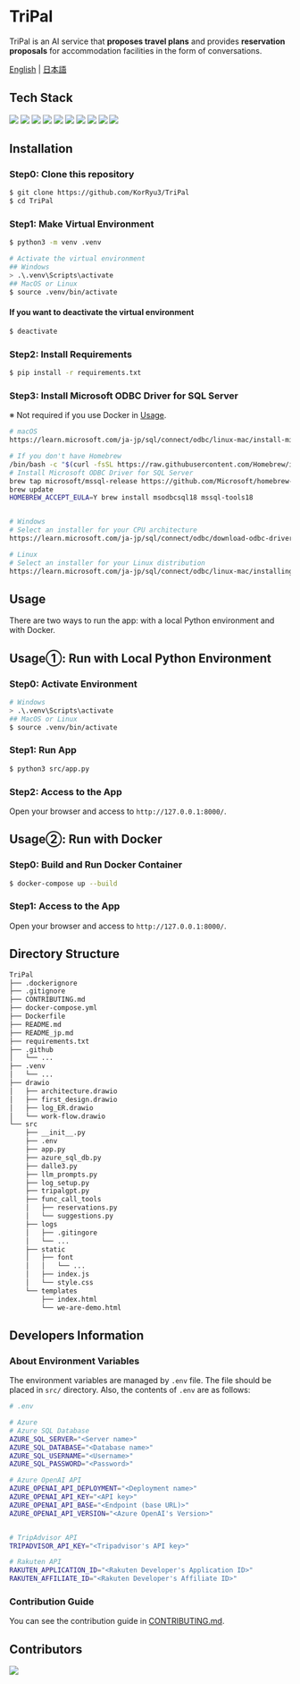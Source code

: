 # TriPal
TriPal is an AI service that **proposes travel plans** and provides **reservation proposals** for accommodation facilities in the form of conversations.

[English](./README.md) | [日本語](./README_jp.md)

## Tech Stack
<!-- シールド一覧 -->
<!-- https://shields.io/badges -->
<!-- https://simpleicons.org/ -->
<p style="display: inline">
    <!-- フロントエンド -->
    <img src="https://img.shields.io/badge/-HTML5-E34F26.svg?logo=html5&logoColor=white&style=for-the-badge">
    <img src="https://img.shields.io/badge/-CSS3-1572B6.svg?logo=css3&logoColor=white&style=for-the-badge">
    <img src="https://img.shields.io/badge/-JavaScript-F7DF1E.svg?logo=javascript&logoColor=black&style=for-the-badge">
    <img src="https://img.shields.io/badge/-Jinja2-B41717.svg?logo=jinja&logoColor=white&style=for-the-badge">
    <!-- バックエンド -->
    <img src="https://img.shields.io/badge/-Python-F2C63C.svg?logo=python&style=for-the-badge">
    <img src="https://img.shields.io/badge/-FastAPI-009688.svg?logo=fastapi&logoColor=0d0d0d&style=for-the-badge">
    <img src="https://img.shields.io/badge/-LangChain-000000.svg?logo=langchain&logoColor=white&style=for-the-badge">
    <!-- インフラ -->
    <img src="https://img.shields.io/badge/-Docker-1488C6.svg?logo=docker&style=for-the-badge">
    <img src="https://img.shields.io/badge/-github_actions-F9F9F9.svg?logo=github-actions&style=for-the-badge">
    <img src="https://img.shields.io/badge/-azure-0078D4.svg?logo=Microsoft-Azure&style=for-the-badge">
</p>

## Installation
### Step0: Clone this repository
```bash
$ git clone https://github.com/KorRyu3/TriPal
$ cd TriPal
```

### Step1: Make Virtual Environment
```bash
$ python3 -m venv .venv

# Activate the virtual environment
## Windows
> .\.venv\Scripts\activate
## MacOS or Linux
$ source .venv/bin/activate
```

#### If you want to deactivate the virtual environment
```bash
$ deactivate
```

### Step2: Install Requirements
```bash
$ pip install -r requirements.txt
```

### Step3: Install Microsoft ODBC Driver for SQL Server
※ Not required if you use Docker in [Usage](#usage-run-with-docker).
```bash
# macOS
https://learn.microsoft.com/ja-jp/sql/connect/odbc/linux-mac/install-microsoft-odbc-driver-sql-server-macos?view=sql-server-ver16

# If you don't have Homebrew
/bin/bash -c "$(curl -fsSL https://raw.githubusercontent.com/Homebrew/install/master/install.sh)"
# Install Microsoft ODBC Driver for SQL Server
brew tap microsoft/mssql-release https://github.com/Microsoft/homebrew-mssql-release
brew update
HOMEBREW_ACCEPT_EULA=Y brew install msodbcsql18 mssql-tools18


# Windows
# Select an installer for your CPU architecture
https://learn.microsoft.com/ja-jp/sql/connect/odbc/download-odbc-driver-for-sql-server?view=sql-server-ver16

# Linux
# Select an installer for your Linux distribution
https://learn.microsoft.com/ja-jp/sql/connect/odbc/linux-mac/installing-the-microsoft-odbc-driver-for-sql-server?view=sql-server-ver16&tabs=alpine18-install%2Calpine17-install%2Cdebian8-install%2Credhat7-13-install%2Crhel7-offline
```

## Usage
There are two ways to run the app: with a local Python environment and with Docker.

## Usage①: Run with Local Python Environment
### Step0: Activate Environment
```bash
# Windows
> .\.venv\Scripts\activate
## MacOS or Linux
$ source .venv/bin/activate
```

### Step1: Run App
```bash
$ python3 src/app.py
```

### Step2: Access to the App
Open your browser and access to `http://127.0.0.1:8000/`.


## Usage②: Run with Docker
### Step0: Build and Run Docker Container
```bash
$ docker-compose up --build
```

### Step1: Access to the App
Open your browser and access to `http://127.0.0.1:8000/`.

## Directory Structure
```bash
TriPal
├── .dockerignore
├── .gitignore
├── CONTRIBUTING.md
├── docker-compose.yml
├── Dockerfile
├── README.md
├── README_jp.md
├── requirements.txt
├── .github
│   └── ...
├── .venv
│   └── ...
├── drawio
│   ├── architecture.drawio
│   ├── first_design.drawio
│   ├── log_ER.drawio
│   └── work-flow.drawio
└── src
    ├── __init__.py
    ├── .env
    ├── app.py
    ├── azure_sql_db.py
    ├── dalle3.py
    ├── llm_prompts.py
    ├── log_setup.py
    ├── tripalgpt.py
    ├── func_call_tools
    │   ├── reservations.py
    │   └── suggestions.py
    ├── logs
    │   ├── .gitingore
    │   └── ...
    ├── static
    │   ├── font
    │   │   └── ...
    │   ├── index.js
    │   └── style.css
    └── templates
        ├── index.html
        └── we-are-demo.html
```

## Developers Information

### About Environment Variables
The environment variables are managed by `.env` file.
The file should be placed in `src/` directory.
Also, the contents of `.env` are as follows:
```bash
# .env

# Azure
# Azure SQL Database
AZURE_SQL_SERVER="<Server name>"
AZURE_SQL_DATABASE="<Database name>"
AZURE_SQL_USERNAME="<Username>"
AZURE_SQL_PASSWORD="<Password>"

# Azure OpenAI API
AZURE_OPENAI_API_DEPLOYMENT="<Deployment name>"
AZURE_OPENAI_API_KEY="<API key>"
AZURE_OPENAI_API_BASE="<Endpoint (base URL)>"
AZURE_OPENAI_API_VERSION="<Azure OpenAI's Version>"


# TripAdvisor API
TRIPADVISOR_API_KEY="<Tripadvisor's API key>"

# Rakuten API
RAKUTEN_APPLICATION_ID="<Rakuten Developer's Application ID>"
RAKUTEN_AFFILIATE_ID="<Rakuten Developer's Affiliate ID>"
```

### Contribution Guide
You can see the contribution guide in [CONTRIBUTING.md](./CONTRIBUTING.md).

## Contributors
<!-- generateの仕方は https://contrib.rocks/preview を参照 -->
<a href="https://github.com/KorRyu3/TriPal/graphs/contributors">
  <img src="https://contrib.rocks/image?repo=KorRyu3/TriPal" />
</a>

